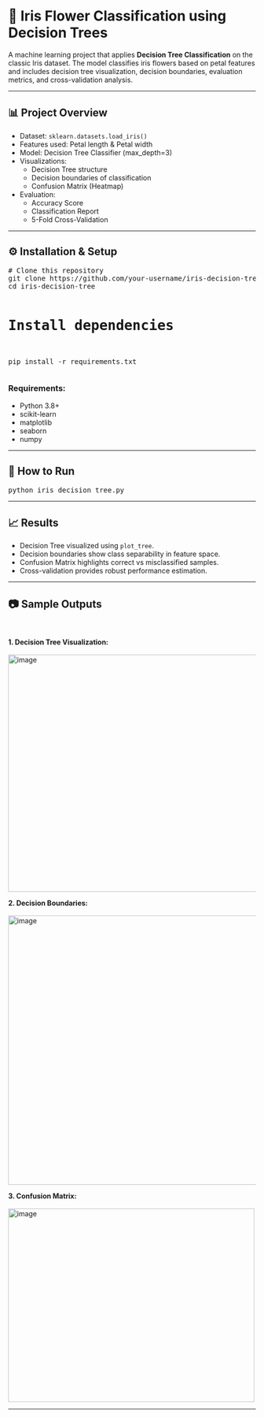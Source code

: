 <h1>🌸 Iris Flower Classification using Decision Trees</h1>

<p>
  A machine learning project that applies <b>Decision Tree Classification</b> on the classic Iris dataset. 
  The model classifies iris flowers based on petal features and includes decision tree visualization, 
  decision boundaries, evaluation metrics, and cross-validation analysis.
</p>

<hr/>

<h2>📊 Project Overview</h2>
<ul>
  <li>Dataset: <code>sklearn.datasets.load_iris()</code></li>
  <li>Features used: Petal length & Petal width</li>
  <li>Model: Decision Tree Classifier (max_depth=3)</li>
  <li>Visualizations:
    <ul>
      <li>Decision Tree structure</li>
      <li>Decision boundaries of classification</li>
      <li>Confusion Matrix (Heatmap)</li>
    </ul>
  </li>
  <li>Evaluation:
    <ul>
      <li>Accuracy Score</li>
      <li>Classification Report</li>
      <li>5-Fold Cross-Validation</li>
    </ul>
  </li>
</ul>

<hr/>

<h2>⚙️ Installation & Setup</h2>
<pre>
# Clone this repository
git clone https://github.com/your-username/iris-decision-tree.git
cd iris-decision-tree

# Install dependencies
pip install -r requirements.txt
</pre>

<h3>Requirements:</h3>
<ul>
  <li>Python 3.8+</li>
  <li>scikit-learn</li>
  <li>matplotlib</li>
  <li>seaborn</li>
  <li>numpy</li>
</ul>

<hr/>

<h2>🚀 How to Run</h2>
<pre>
python iris_decision_tree.py
</pre>

<hr/>

<h2>📈 Results</h2>
<ul>
  <li>Decision Tree visualized using <code>plot_tree</code>.</li>
  <li>Decision boundaries show class separability in feature space.</li>
  <li>Confusion Matrix highlights correct vs misclassified samples.</li>
  <li>Cross-validation provides robust performance estimation.</li>
</ul>

<hr/>

<h2>📷 Sample Outputs</h2>
<BR>
<p>
  <b>1. Decision Tree Visualization:</b><br/>
  <BR>
  <img <img width="794" height="482" alt="image" src="https://github.com/user-attachments/assets/0be16cc5-2a40-4b13-8bb4-93f403343d04" />
 <width="500"/>
</p>

<p>
  <b>2. Decision Boundaries:</b><br/>
  <BR>
  <img <img width="702" height="547" alt="image" src="https://github.com/user-attachments/assets/d2d5ea2f-2d2f-4613-9d7e-9739a28aee96" />
 <width="500"/>
</p>

<p>
  <b>3. Confusion Matrix:</b><br/>
  <BR>
  <img <img width="501" height="393" alt="image" src="https://github.com/user-attachments/assets/8c336f63-265c-4c83-a321-932ac0f70641" />
 <width="400"/>
</p>

<hr/>
